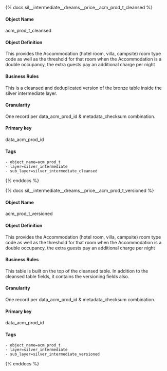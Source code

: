 {% docs sil__intermediate__dreams__price__acm_prod_t_cleansed %}

#### Object Name
acm_prod_t_cleansed

#### Object Definition
This provides the Accommodation (hotel room, villa, campsite) room type code as well as the threshold for that room when the Accommodation is a double occupancy, the extra guests pay an additional charge per night

#### Business Rules
This is a cleansed and deduplicated version of the bronze table inside the silver intermediate layer.

#### Granularity
One record per data_acm_prod_id & metadata_checksum combination.

#### Primary key
data_acm_prod_id

#### Tags
    - object_name=acm_prod_t
    - layer=silver_intermediate
    - sub_layer=silver_intermediate_cleansed

{% enddocs %}

{% docs sil__intermediate__dreams__price__acm_prod_t_versioned %}

#### Object Name
acm_prod_t_versioned

#### Object Definition
This provides the Accommodation (hotel room, villa, campsite) room type code as well as the threshold for that room when the Accommodation is a double occupancy, the extra guests pay an additional charge per night

#### Business Rules
This table is built on the top of the cleansed table. In addition to the cleansed table fields, it contains the versioning fields also.

#### Granularity
One record per data_acm_prod_id & metadata_checksum combination.

#### Primary key
data_acm_prod_id

#### Tags
    - object_name=acm_prod_t
    - layer=silver_intermediate
    - sub_layer=silver_intermediate_versioned

{% enddocs %}